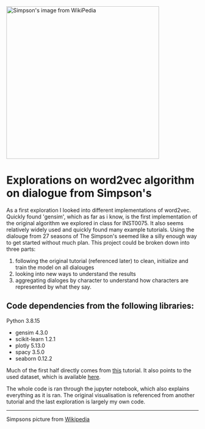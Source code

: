 <div style="text-align:center, width=100%" >
<img src="https://user-images.githubusercontent.com/45124913/215531489-e6f9efa2-c86f-4f73-b226-05d542159ffa.png" width=400 alt ="Simpson's image from WikiPedia">
</div>

# Explorations on word2vec algorithm on dialogue from Simpson's

As a first exploration I looked into different implementations of word2vec. Quickly found 'gensim', which as far as i know, is the first implementation of the original algorithm we explored in class for INST0075. It also seems relatively widely used and quickly found many example tutorials. Using the dialouge from 27 seasons of The Simpson's seemed like a silly enough way to get started without much plan. This project could be broken down into three parts:
1. following the original tutorial (referenced later) to clean, initialize and train the model on all dialouges
2. looking into new ways to understand the results 
3. aggregating dialoges by character to understand how characters are represented by what they say.


## Code dependencies from the following libraries:

Python          3.8.15
* gensim        4.3.0
* scikit-learn  1.2.1
* plotly        5.13.0
* spacy         3.5.0
* seaborn       0.12.2



Much of the first half directly comes from [this](https://www.kaggle.com/code/pierremegret/gensim-word2vec-tutorial/notebook#Materials-for-more-in-depths-understanding:) tutorial. It also points to the used dataset, which is available [here](https://www.kaggle.com/code/ambarish/fun-in-text-mining-with-simpsons/data). 

The whole code is ran through the jupyter notebook, which also explains everything as it is ran. The original visualisation is referenced from another tutorial and the last exploration is largely my own code.

---
Simpsons picture from [Wikipedia](https://www.google.com/search?client=safari&rls=en&q=simpson+wikipedia&ie=UTF-8&oe=UTF-8)
